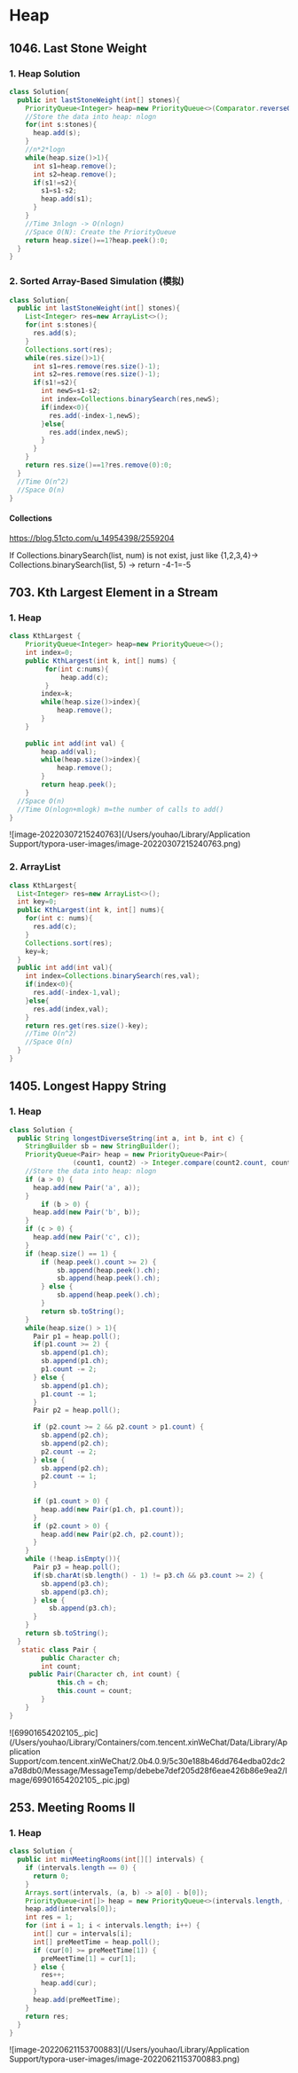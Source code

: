 # Heap

## 1046. Last Stone Weight

### 1. Heap Solution

```java
class Solution{
  public int lastStoneWeight(int[] stones){
    PriorityQueue<Integer> heap=new PriorityQueue<>(Comparator.reverseOrder());
    //Store the data into heap: nlogn
    for(int s:stones){
      heap.add(s);
    }
    //n*2*logn
    while(heap.size()>1){
      int s1=heap.remove();
      int s2=heap.remove();
      if(s1!=s2){
        s1=s1-s2;
        heap.add(s1);
      }
    }
    //Time 3nlogn -> O(nlogn)
    //Space O(N): Create the PriorityQueue
    return heap.size()==1?heap.peek():0;
  }
}
```

### 2. Sorted Array-Based Simulation (模拟)

```java
class Solution{
  public int lastStoneWeight(int[] stones){
    List<Integer> res=new ArrayList<>();
    for(int s:stones){
      res.add(s);
    }
    Collections.sort(res);
    while(res.size()>1){
      int s1=res.remove(res.size()-1);
      int s2=res.remove(res.size()-1);
      if(s1!=s2){
        int newS=s1-s2;
        int index=Collections.binarySearch(res,newS);
        if(index<0){
          res.add(-index-1,newS);
        }else{
          res.add(index,newS);
        }
      }
    }
    return res.size()==1?res.remove(0):0;
  }
  //Time O(n^2)
  //Space O(n)
}
```

#### Collections

https://blog.51cto.com/u_14954398/2559204

If Collections.binarySearch(list, num) is not exist, just like {1,2,3,4}-> Collections.binarySearch(list, 5) -> return -4-1=-5 

## 703. Kth Largest Element in a Stream

### 1. Heap

```java
class KthLargest {
    PriorityQueue<Integer> heap=new PriorityQueue<>();
    int index=0;
    public KthLargest(int k, int[] nums) {
         for(int c:nums){
             heap.add(c);
         }
        index=k;
        while(heap.size()>index){
            heap.remove();
        }
    }
    
    public int add(int val) {
        heap.add(val);
        while(heap.size()>index){
            heap.remove();
        }
        return heap.peek();
    }
  //Space O(n)
  //Time O(nlogn+mlogk) m=the number of calls to add()
}
```

![image-20220307215240763](/Users/youhao/Library/Application Support/typora-user-images/image-20220307215240763.png)

### 2. ArrayList

```java
class KthLargest{
  List<Integer> res=new ArrayList<>();
  int key=0;
  public KthLargest(int k, int[] nums){
    for(int c: nums){
      res.add(c);
    }
    Collections.sort(res);
    key=k;
  } 
  public int add(int val){
    int index=Collections.binarySearch(res,val);
    if(index<0){
      res.add(-index-1,val);
    }else{
      res.add(index,val);
    }
    return res.get(res.size()-key);
    //Time O(n^2)
    //Space O(n)
  }
}
```



## 1405. Longest Happy String

### 1. Heap

```java
class Solution {
  public String longestDiverseString(int a, int b, int c) {
    StringBuilder sb = new StringBuilder();
    PriorityQueue<Pair> heap = new PriorityQueue<Pair>(
				(count1, count2) -> Integer.compare(count2.count, count1.count));
    //Store the data into heap: nlogn
    if (a > 0) {
      heap.add(new Pair('a', a));
    }
		if (b > 0) {
      heap.add(new Pair('b', b));      
    }
    if (c > 0) {
      heap.add(new Pair('c', c));
    }
    if (heap.size() == 1) {
        if (heap.peek().count >= 2) {
            sb.append(heap.peek().ch);
            sb.append(heap.peek().ch);
        } else {
            sb.append(heap.peek().ch);
        }
        return sb.toString();
    }
    while(heap.size() > 1){
      Pair p1 = heap.poll();
      if(p1.count >= 2) {
        sb.append(p1.ch);
        sb.append(p1.ch);
        p1.count -= 2;
      } else {
        sb.append(p1.ch);
        p1.count -= 1;
      }
      Pair p2 = heap.poll();
      
      if (p2.count >= 2 && p2.count > p1.count) {
        sb.append(p2.ch);
        sb.append(p2.ch);
        p2.count -= 2;
      } else {
        sb.append(p2.ch);
        p2.count -= 1;
      }
      
      if (p1.count > 0) {
        heap.add(new Pair(p1.ch, p1.count));
      }
      if (p2.count > 0) {
        heap.add(new Pair(p2.ch, p2.count));
      }
    }
    while (!heap.isEmpty()){
      Pair p3 = heap.poll();
      if(sb.charAt(sb.length() - 1) != p3.ch && p3.count >= 2) {
        sb.append(p3.ch);
        sb.append(p3.ch);
      } else {
          sb.append(p3.ch);
      }
    }
    return sb.toString();
  }
   static class Pair {
		public Character ch;
		int count;
     public Pair(Character ch, int count) {
			this.ch = ch;
			this.count = count;
		}
	}
}
```

![69901654202105_.pic](/Users/youhao/Library/Containers/com.tencent.xinWeChat/Data/Library/Application Support/com.tencent.xinWeChat/2.0b4.0.9/5c30e188b46dd764edba02dc2a7d8db0/Message/MessageTemp/debebe7def205d28f6eae426b86e9ea2/Image/69901654202105_.pic.jpg)



## 253. Meeting Rooms II

### 1. Heap

```java
class Solution {
  public int minMeetingRooms(int[][] intervals) {
    if (intervals.length == 0) {
      return 0;
    }
    Arrays.sort(intervals, (a, b) -> a[0] - b[0]);
    PriorityQueue<int[]> heap = new PriorityQueue<>(intervals.length, (a, b) -> a[1] - b[1]);
    heap.add(intervals[0]);
    int res = 1;
    for (int i = 1; i < intervals.length; i++) {
      int[] cur = intervals[i];
      int[] preMeetTime = heap.poll();
      if (cur[0] >= preMeetTime[1]) {
        preMeetTime[1] = cur[1];
      } else {
        res++;
        heap.add(cur);
      }
      heap.add(preMeetTime);
    }
    return res;
  }
}
```

![image-20220621153700883](/Users/youhao/Library/Application Support/typora-user-images/image-20220621153700883.png)
